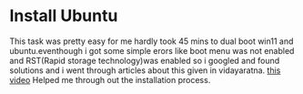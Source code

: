 # Install Ubuntu
This task was pretty easy for me hardly took 45 mins to dual boot win11 and ubuntu.eventhough i got some simple erors like boot menu was not enabled and 
RST(Rapid storage technology)was enabled so i googled and found solutions and i went through articles about this given in vidayaratna.
[this video](https://youtu.be/bVmTxwUuXlM) Helped me through out the installation process.
